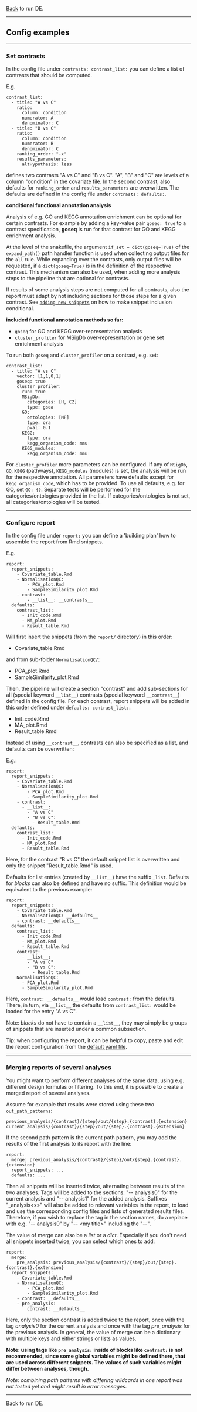 [Back](../run_DE.md) to run DE.

---

Config examples
---------------

---

### Set contrasts

In the config file under `contrasts: contrast_list:` you can define a list of contrasts that should be computed.

E.g.

```
contrast_list:
  - title: "A vs C"
    ratio:
      column: condition
      numerator: A
      denominator: C
  - title: "B vs C"
    ratio:
      column: condition
      numerator: B
      denominator: C
    ranking_order: "-x"
    results_parameters:
      altHypothesis: less
```

defines two contrasts "A vs C" and "B vs C".
"A", "B" and "C" are levels of a column "condition" in the covariate file.
In the second contrast, also defaults for `ranking_order` and `results_parameters` are overwritten.
The defaults are defined in the config file under `contrasts: defaults:`.

**conditional functional annotation analysis**

Analysis of e.g. GO and KEGG annotation enrichment can be optional for certain contrasts.
For example by adding a key-value pair `goseq: true` to a contrast specification, **goseq** is run for that contrast for GO and KEGG enrichment analysis.

At the level of the snakefile, the argument `if_set = dict(goseq=True)` of the `expand_path()` path handler function is used when collecting output files for the `all` rule.
While expanding over the contrasts, only output files will be requested, if a `dict(goseq=True)` is in the definition of the respective contrast.
This mechanism can also be used, when adding more analysis steps to the pipeline that are optional for contrasts.

If results of some analysis steps are not computed for all contrasts, also the report must adapt by not including sections for those steps for a given contrast.
See [`adding new snippets`](adding_rmd_snippets.md) on how to make snippet inclusion conditional.

**included functional annotation methods so far:**

- `goseq` for GO and KEGG over-representation analysis
- `cluster_profiler` for MSigDb over-representation or gene set enrichment analysis

To run both `goseq` and `cluster_profiler` on a contrast, e.g. set:

```
contrast_list:
  - title: "A vs C"
    vector: [1,1,0,1]
    goseq: true
    cluster_profiler:
      run: true
      MSigDb:
        categories: [H, C2]
        type: gsea
      GO:
        ontologies: [MF]
        type: ora
        pval: 0.1
      KEGG:
        type: ora
        kegg_organism_code: mmu
      KEGG_modules:
        kegg_organism_code: mmu
```

For `cluster_profiler` more parameters can be configured. If any of `MSigDb`, `GO`, `KEGG` (pathways), `KEGG_modules` (modules) is set, the analysis will be run for the respective annotation. All parameters have defaults except for `kegg_organism_code`, which has to be provided. To use all defaults, e.g. for GO, set `GO: {}`. Separate tests will be performed for the categories/ontologies provided in the list. If categories/ontologies is not set, all categories/ontologies will be tested.

---

### Configure report

In the config file under `report:` you can define a 'building plan' how to assemble the report from Rmd snippets.

E.g.

```
report:
  report_snippets:
    - Covariate_table.Rmd
    - NormalisationQC:
        - PCA_plot.Rmd
        - SampleSimilarity_plot.Rmd
    - contrast:
        - __list__: __contrasts__
  defaults:
    contrast_list:
      - Init_code.Rmd
      - MA_plot.Rmd
      - Result_table.Rmd
```

Will first insert the snippets (from the `report/` directory) in this order:

- Covariate_table.Rmd

and from sub-folder `NormalisationQC/`:

- PCA_plot.Rmd
- SampleSimilarity_plot.Rmd

Then, the pipeline will create a section "contrast" and add sub-sections for all (special keyword `__list__`) contrasts (special keyword `__contrast__`) defined in the config file.
For each contrast, report snippets will be added in this order defined under `defaults: contrast_list:`:

- Init_code.Rmd
- MA_plot.Rmd
- Result_table.Rmd

Instead of using `__contrast__`, contrasts can also be specified as a list, and defaults can be overwritten:

E.g.:

```
report:
  report_snippets:
    - Covariate_table.Rmd
    - NormalisationQC:
        - PCA_plot.Rmd
        - SampleSimilarity_plot.Rmd
    - contrast:
      - __list__:
        - "A vs C"
        - "B vs C":
          - Result_table.Rmd
  defaults:
    contrast_list:
      - Init_code.Rmd
      - MA_plot.Rmd
      - Result_table.Rmd
```

Here, for the contrast "B vs C" the default snippet list is overwritten and only the snippet "Result_table.Rmd" is used.

Defaults for list entries (created by `__list__`) have the suffix `_list`. Defaults for *blocks* can also be defined and have no suffix.
This definition would be equivalent to the previous example:

```
report:
  report_snippets:
    - Covariate_table.Rmd
    - NormalisationQC: __defaults__
    - contrast: __defaults__
  defaults:
    contrast_list:
      - Init_code.Rmd
      - MA_plot.Rmd
      - Result_table.Rmd
    contrast:
      - __list__:
        - "A vs C"
        - "B vs C":
          - Result_table.Rmd
    NormalisationQC:
      - PCA_plot.Rmd
      - SampleSimilarity_plot.Rmd
```

Here, `contrast: __defaults__` would load `contrast:` from the defaults. There, in turn, via `__list__` the defaults from `contrast_list:` would be loaded for the entry "A vs C".

Note: *blocks* do not have to contain a `__list__`, they may simply be groups of snippets that are inserted under a common subsection.

Tip: when configuring the report, it can be helpful to copy, paste and edit the report configuration from the [default yaml file](../defaults/DE_config_defaults.yaml).

---

### Merging reports of several analyses

You might want to perform different analyses of the same data, using e.g. different design formulas or filtering.
To this end, it is possible to create a merged report of several analyses.

Assume for example that results were stored using these two `out_path_patterns`:

```
previous_analysis/{contrast}/{step}/out/{step}.{contrast}.{extension}
current_analysis/{contrast}/{step}/out/{step}.{contrast}.{extension}
```

If the second path pattern is the current path pattern, you may add the results of the first analysis to its report with the line:

```
report:
  merge: previous_analysis/{contrast}/{step}/out/{step}.{contrast}.{extension}
  report_snippets: ...
  defaults: ...
```

Then all snippets will be inserted twice, alternating between results of the two analyses.
Tags will be added to the sections: "-- analysis0" for the current analysis and "-- analysis1" for the added analysis.
Suffixes "_analysis\<x\>" will also be added to relevant variables in the report, to load and use the corresponding config files and lists of generated results files.
Therefore, if you wish to replace the tag in the section names, do a replace with e.g. "-- analysis0" by "-- \<my title\>" including the "--".

The value of merge can also be a *list* or a *dict*.
Especially if you don't need all snippets inserted twice, you can select which ones to add:

```
report:
  merge:
    pre_analysis: previous_analysis/{contrast}/{step}/out/{step}.{contrast}.{extension}
  report_snippets:
    - Covariate_table.Rmd
    - NormalisationQC:
        - PCA_plot.Rmd
        - SampleSimilarity_plot.Rmd
    - contrast: __defaults__
    - pre_analysis:
        contrast: __defaults__
```

Here, only the section contrast is added twice to the report, once with the tag *analysis0* for the current analysis and once with the tag *pre_analysis* for the previous analysis.
In general, the value of merge can be a dictionary with multiple keys and either strings or lists as values.

**Note: using tags like `pre_analysis:` inside of blocks like `contrast:` is not recommended, since some global variables might be defined there, that are used across different snippets. The values of such variables might differ between analyses, though.**

*Note: combining path patterns with differing wildcards in one report was not tested yet and might result in error messages.*

---

[Back](../run_DE.md) to run DE.